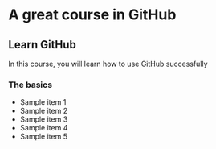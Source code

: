 # A great course in GitHub

## Learn GitHub
In this course, you will learn how to use GitHub successfully

### The basics
 - Sample item 1
 - Sample item 2
 - Sample item 3
 - Sample item 4
 - Sample item 5
